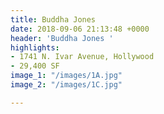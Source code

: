 ```yaml
---
title: Buddha Jones
date: 2018-09-06 21:13:48 +0000
header: 'Buddha Jones '
highlights:
- 1741 N. Ivar Avenue, Hollywood
- 29,400 SF
image_1: "/images/1A.jpg"
image_2: "/images/1C.jpg"

---
```

